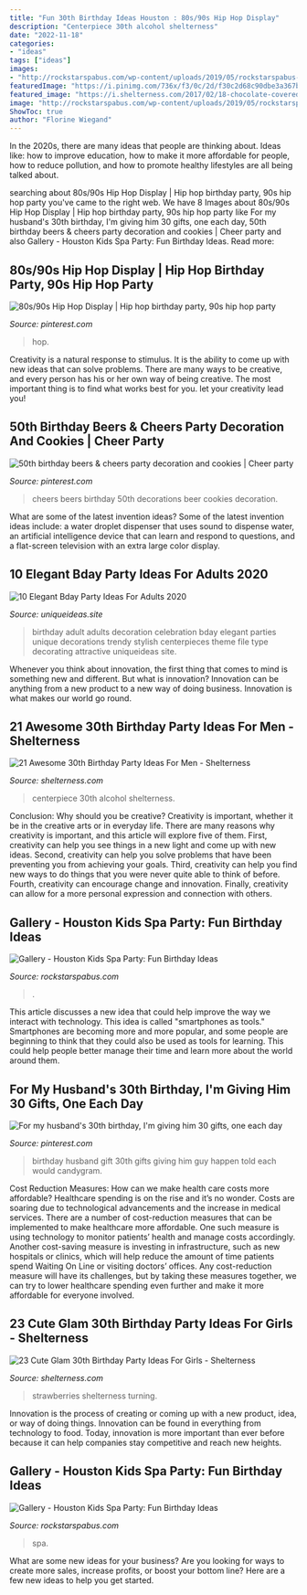 ```yaml
---
title: "Fun 30th Birthday Ideas Houston : 80s/90s Hip Hop Display"
description: "Centerpiece 30th alcohol shelterness"
date: "2022-11-18"
categories:
- "ideas"
tags: ["ideas"]
images:
- "http://rockstarspabus.com/wp-content/uploads/2019/05/rockstarspabus-photo-gallery-katy-tx.jpg"
featuredImage: "https://i.pinimg.com/736x/f3/0c/2d/f30c2d68c90dbe3a367b0ab5bd8d4653.jpg"
featured_image: "https://i.shelterness.com/2017/02/18-chocolate-covered-strawberries-for-a-30th-birthday-party.jpg"
image: "http://rockstarspabus.com/wp-content/uploads/2019/05/rockstarspabus-photo-gallery-katy-tx.jpg"
ShowToc: true
author: "Florine Wiegand"
---
```



In the 2020s, there are many ideas that people are thinking about. Ideas like: how to improve education, how to make it more affordable for people, how to reduce pollution, and how to promote healthy lifestyles are all being talked about.

	

		
searching about 80s/90s Hip Hop Display | Hip hop birthday party, 90s hip hop party you've came to the right web. We have 8 Images about 80s/90s Hip Hop Display | Hip hop birthday party, 90s hip hop party like For my husband&#039;s 30th birthday, I&#039;m giving him 30 gifts, one each day, 50th birthday beers &amp; cheers party decoration and cookies | Cheer party and also Gallery - Houston Kids Spa Party: Fun Birthday Ideas. Read more:
		
    
## 80s/90s Hip Hop Display | Hip Hop Birthday Party, 90s Hip Hop Party

<img loading=lazy src="https://i.pinimg.com/736x/f3/0c/2d/f30c2d68c90dbe3a367b0ab5bd8d4653.jpg" onerror="this.onerror=null;this.src='https://tse1.mm.bing.net/th?id=OIP.uyVqGAmoK2YrxBY59QsNVwHaPP&amp;pid=15.1';" alt="80s/90s Hip Hop Display | Hip hop birthday party, 90s hip hop party">

_Source: pinterest.com_

>hop. 

	

Creativity is a natural response to stimulus. It is the ability to come up with new ideas that can solve problems. There are many ways to be creative, and every person has his or her own way of being creative. The most important thing is to find what works best for you. let your creativity lead you!

    
## 50th Birthday Beers &amp; Cheers Party Decoration And Cookies | Cheer Party

<img loading=lazy src="https://i.pinimg.com/736x/4b/bb/66/4bbb66ae36f565359c74747ab59c4e34.jpg" onerror="this.onerror=null;this.src='https://tse2.mm.bing.net/th?id=OIP.CwmoyCupnYsF2XDcinlUPwHaJ3&amp;pid=15.1';" alt="50th birthday beers &amp; cheers party decoration and cookies | Cheer party">

_Source: pinterest.com_

>cheers beers birthday 50th decorations beer cookies decoration. 

	

What are some of the latest invention ideas?
Some of the latest invention ideas include: a water droplet dispenser that uses sound to dispense water, an artificial intelligence device that can learn and respond to questions, and a flat-screen television with an extra large color display.

    
## 10 Elegant Bday Party Ideas For Adults 2020

<img loading=lazy src="https://www.uniqueideas.site/wp-content/uploads/birthday-decorations-adults-decoration-ideas-tierra-este-15891.jpg" onerror="this.onerror=null;this.src='https://tse4.mm.bing.net/th?id=OIP.PJW9v1Cz2AoVMkHl3cstzQHaFj&amp;pid=15.1';" alt="10 Elegant Bday Party Ideas For Adults 2020">

_Source: uniqueideas.site_

>birthday adult adults decoration celebration bday elegant parties unique decorations trendy stylish centerpieces theme file type decorating attractive uniqueideas site. 

	

Whenever you think about innovation, the first thing that comes to mind is something new and different. But what is innovation? Innovation can be anything from a new product to a new way of doing business. Innovation is what makes our world go round.

    
## 21 Awesome 30th Birthday Party Ideas For Men - Shelterness

<img loading=lazy src="https://i.shelterness.com/2017/02/11-man-centerpiece-with-small-alcohol-bottles.jpg" onerror="this.onerror=null;this.src='https://tse2.mm.bing.net/th?id=OIP.xtXCHsSGKbSHJUOsa4LAJgHaJ4&amp;pid=15.1';" alt="21 Awesome 30th Birthday Party Ideas For Men - Shelterness">

_Source: shelterness.com_

>centerpiece 30th alcohol shelterness. 

	

Conclusion: Why should you be creative?
Creativity is important, whether it be in the creative arts or in everyday life. There are many reasons why creativity is important, and this article will explore five of them. First, creativity can help you see things in a new light and come up with new ideas. Second, creativity can help you solve problems that have been preventing you from achieving your goals. Third, creativity can help you find new ways to do things that you were never quite able to think of before. Fourth, creativity can encourage change and innovation. Finally, creativity can allow for a more personal expression and connection with others.

    
## Gallery - Houston Kids Spa Party: Fun Birthday Ideas

<img loading=lazy src="http://rockstarspabus.com/wp-content/uploads/2019/05/rockstarspabus-photo-gallery-katy-tx.jpg" onerror="this.onerror=null;this.src='https://tse4.mm.bing.net/th?id=OIP.nhiPNwVMAE3ZqtOP-DDJoAHaE8&amp;pid=15.1';" alt="Gallery - Houston Kids Spa Party: Fun Birthday Ideas">

_Source: rockstarspabus.com_

>. 

	

This article discusses a new idea that could help improve the way we interact with technology. This idea is called "smartphones as tools." Smartphones are becoming more and more popular, and some people are beginning to think that they could also be used as tools for learning. This could help people better manage their time and learn more about the world around them.

    
## For My Husband&#039;s 30th Birthday, I&#039;m Giving Him 30 Gifts, One Each Day

<img loading=lazy src="https://s-media-cache-ak0.pinimg.com/736x/2d/f9/73/2df973cb89bb4c4f151927722f81cb41.jpg" onerror="this.onerror=null;this.src='https://tse2.mm.bing.net/th?id=OIP.Xhe4dVe9I_jF973SizAQ9QHaFj&amp;pid=15.1';" alt="For my husband&#039;s 30th birthday, I&#039;m giving him 30 gifts, one each day">

_Source: pinterest.com_

>birthday husband gift 30th gifts giving him guy happen told each would candygram. 

	

Cost Reduction Measures: How can we make health care costs more affordable?
Healthcare spending is on the rise and it’s no wonder. Costs are soaring due to technological advancements and the increase in medical services. There are a number of cost-reduction measures that can be implemented to make healthcare more affordable. One such measure is using technology to monitor patients’ health and manage costs accordingly. Another cost-saving measure is investing in infrastructure, such as new hospitals or clinics, which will help reduce the amount of time patients spend Waiting On Line or visiting doctors’ offices.
Any cost-reduction measure will have its challenges, but by taking these measures together, we can try to lower healthcare spending even further and make it more affordable for everyone involved.

    
## 23 Cute Glam 30th Birthday Party Ideas For Girls - Shelterness

<img loading=lazy src="https://i.shelterness.com/2017/02/18-chocolate-covered-strawberries-for-a-30th-birthday-party.jpg" onerror="this.onerror=null;this.src='https://tse3.mm.bing.net/th?id=OIP.a6LcW7INe1vENa45ChNWIAHaJ6&amp;pid=15.1';" alt="23 Cute Glam 30th Birthday Party Ideas For Girls - Shelterness">

_Source: shelterness.com_

>strawberries shelterness turning. 

	

Innovation is the process of creating or coming up with a new product, idea, or way of doing things. Innovation can be found in everything from technology to food. Today, innovation is more important than ever before because it can help companies stay competitive and reach new heights.

    
## Gallery - Houston Kids Spa Party: Fun Birthday Ideas

<img loading=lazy src="http://rockstarspabus.com/wp-content/uploads/2019/05/rockstarspabus-photo-gallery-party-near-katy-tx.jpg" onerror="this.onerror=null;this.src='https://tse1.mm.bing.net/th?id=OIP.2-XK3no0SByNpqe2GjudigHaE8&amp;pid=15.1';" alt="Gallery - Houston Kids Spa Party: Fun Birthday Ideas">

_Source: rockstarspabus.com_

>spa. 

	

What are some new ideas for your business?
Are you looking for ways to create more sales, increase profits, or boost your bottom line? Here are a few new ideas to help you get started.

